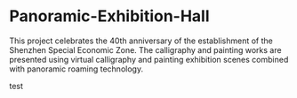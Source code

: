 # Panoramic-Exhibition-Hall
This project celebrates the 40th anniversary of the establishment of the Shenzhen Special Economic Zone. The calligraphy and painting works are presented using virtual calligraphy and painting exhibition scenes combined with panoramic roaming technology.

test